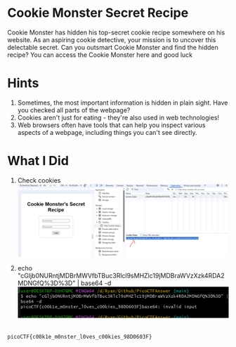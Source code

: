 # Cookie Monster Secret Recipe

Cookie Monster has hidden his top-secret cookie recipe somewhere on his website. As an aspiring cookie detective, your mission is to uncover this delectable secret. Can you outsmart Cookie Monster and find the hidden recipe?
You can access the Cookie Monster here and good luck

# Hints

1. Sometimes, the most important information is hidden in plain sight. Have you checked all parts of the webpage?
2. Cookies aren't just for eating - they're also used in web technologies!
3. Web browsers often have tools that can help you inspect various aspects of a webpage, including things you can't see directly.

# What I Did

1. Check cookies
![alt text](image.png)

2. echo "cGljb0NURntjMDBrMWVfbTBuc3Rlcl9sMHZlc19jMDBraWVzXzk4RDA2MDNGfQ%3D%3D" | base64 -d
![alt text](image-1.png)

```bash

picoCTF{c00k1e_m0nster_l0ves_c00kies_98D0603F}

```
